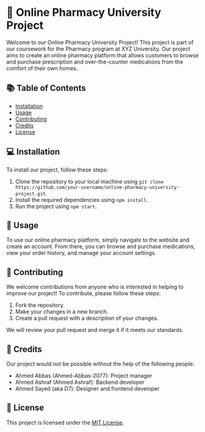 # 🏥 Online Pharmacy University Project

Welcome to our Online Pharmacy University Project! This project is part of our coursework for the Pharmacy program at XYZ University. Our project aims to create an online pharmacy platform that allows customers to browse and purchase prescription and over-the-counter medications from the comfort of their own homes.

## 📚 Table of Contents

- [Installation](#installation)
- [Usage](#usage)
- [Contributing](#contributing)
- [Credits](#credits)
- [License](#license)

## 💻 Installation

To install our project, follow these steps:

1. Clone the repository to your local machine using `git clone https://github.com/your-username/online-pharmacy-university-project.git`.
2. Install the required dependencies using `npm install`.
3. Run the project using `npm start`.

## 🚀 Usage

To use our online pharmacy platform, simply navigate to the website and create an account. From there, you can browse and purchase medications, view your order history, and manage your account settings.

## 👥 Contributing

We welcome contributions from anyone who is interested in helping to improve our project! To contribute, please follow these steps:

1. Fork the repository.
2. Make your changes in a new branch.
3. Create a pull request with a description of your changes.

We will review your pull request and merge it if it meets our standards.

## 🙏 Credits

Our project would not be possible without the help of the following people:

- Ahmed Abbas (Ahmed-Abbas-2077): Project manager
- Ahmed Ashraf (Ahmed Ashraf): Backend developer
- Ahmed Sayed (aka D7): Designer and frontend developer

## 📝 License

This project is licensed under the [MIT License](https://opensource.org/licenses/MIT).
